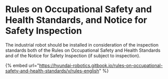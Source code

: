 # Rules on Occupational Safety and Health Standards, and Notice for Safety Inspection

The industrial robot should be installed in consideration of the inspection standards both of the Rules on Occupational Safety and Health Standards and of the Notice for Safety Inspection (if subject to inspection).

{% embed url="https://hyundai-robotics.gitbook.io/rules-on-occupational-safety-and-health-standards/v/rules-english" %}
